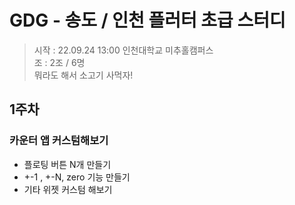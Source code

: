 # GDG - 송도 / 인천 플러터 초급 스터디

> 시작 : 22.09.24 13:00 인천대학교 미추홀캠퍼스  
> 조 : 2조 / 6명  
> 뭐라도 해서 소고기 사먹자!

## 1주차
### 카운터 앱 커스텀해보기
* 플로팅 버튼 N개 만들기
* +-1 , +-N, zero 기능 만들기
* 기타 위젯 커스텀 해보기
